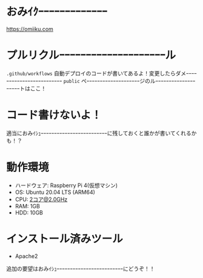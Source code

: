 # おみｲｸｰｰｰｰｰｰｰｰｰｰｰｰｰ
https://omiiku.com

# プルリクルｰｰｰｰｰｰｰｰｰｰｰｰｰｰｰｰｰｰｰｰル　
`.github/workflows` 自動デプロイのコードが書いてあるよ！変更したらダメｰｰｰｰｰｰｰｰｰｰｰｰｰｰｰｰｰｰｰｰｰｰｰｰｰ
`public` ペｰｰｰｰｰｰｰｰｰｰｰｰｰｰｰｰｰｰｰｰジのルｰｰｰｰｰｰｰｰｰｰｰｰｰｰｰｰｰｰｰｰトはここ！

# コード書けないよ！
適当におみｲｼｭｰｰｰｰｰｰｰｰｰｰｰｰｰｰｰｰｰｰｰｰｰｰｰｰｰに残しておくと誰かが書いてくれるかも！？

# 動作環境
- ハードウェア: Raspberry Pi 4(仮想マシン)
- OS: Ubuntu 20.04 LTS (ARM64)
- CPU: 2コア@2.0GHz
- RAM: 1GB
- HDD: 10GB

# インストール済みツール
- Apache2

追加の要望はおみｲｼｭｰｰｰｰｰｰｰｰｰｰｰｰｰｰｰｰｰｰｰｰｰｰｰｰｰにどうぞ！！
